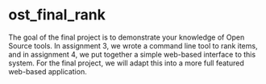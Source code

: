 ost_final_rank
==============

The goal of the final project is to demonstrate your knowledge of Open Source tools. In assignment 3, we wrote a command line tool to rank items, and in assignment 4, we put together a simple web-based interface to this system. For the final project, we will adapt this into a more full featured web-based application.